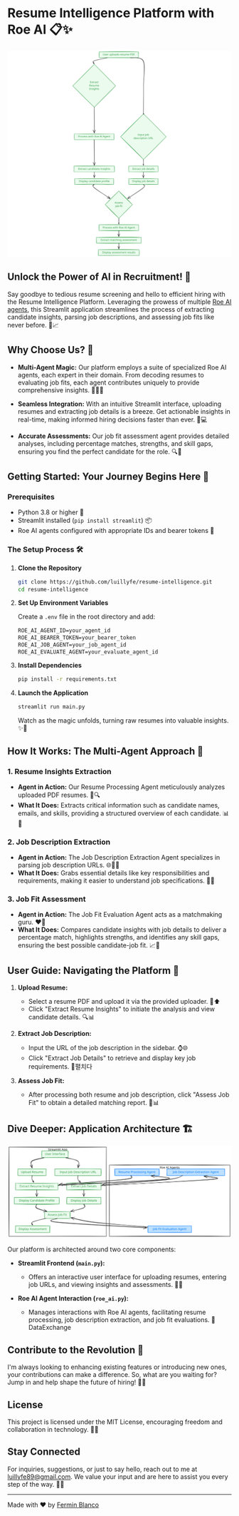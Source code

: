 # Resume Intelligence Platform with Roe AI 📋✨

![Resume Intelligence Workflow](workflow.svg)

## Unlock the Power of AI in Recruitment! 🚀

Say goodbye to tedious resume screening and hello to efficient hiring with the Resume Intelligence Platform. Leveraging the prowess of multiple [Roe AI agents](https://docs.roe-ai.com/agents/introduction), this Streamlit application streamlines the process of extracting candidate insights, parsing job descriptions, and assessing job fits like never before. 🤖📈

## Why Choose Us? 💼

- **Multi-Agent Magic:** Our platform employs a suite of specialized Roe AI agents, each expert in their domain. From decoding resumes to evaluating job fits, each agent contributes uniquely to provide comprehensive insights. 🧙‍♂️💡

- **Seamless Integration:** With an intuitive Streamlit interface, uploading resumes and extracting job details is a breeze. Get actionable insights in real-time, making informed hiring decisions faster than ever. 🌟💻

- **Accurate Assessments:** Our job fit assessment agent provides detailed analyses, including percentage matches, strengths, and skill gaps, ensuring you find the perfect candidate for the role. 🔍💯

## Getting Started: Your Journey Begins Here 🏁

### Prerequisites

- Python 3.8 or higher 🐍
- Streamlit installed (`pip install streamlit`) 📦
- Roe AI agents configured with appropriate IDs and bearer tokens 🔑

### The Setup Process 🛠️

1. **Clone the Repository**

    ```bash
    git clone https://github.com/luillyfe/resume-intelligence.git
    cd resume-intelligence
    ```

2. **Set Up Environment Variables**

    Create a `.env` file in the root directory and add:

    ```
    ROE_AI_AGENT_ID=your_agent_id
    ROE_AI_BEARER_TOKEN=your_bearer_token
    ROE_AI_JOB_AGENT=your_job_agent_id
    ROE_AI_EVALUATE_AGENT=your_evaluate_agent_id
    ```

3. **Install Dependencies**

    ```bash
    pip install -r requirements.txt
    ```

4. **Launch the Application**

    ```bash
    streamlit run main.py
    ```

    Watch as the magic unfolds, turning raw resumes into valuable insights. ✨👀

## How It Works: The Multi-Agent Approach 🔄

### 1. Resume Insights Extraction

- **Agent in Action:** Our Resume Processing Agent meticulously analyzes uploaded PDF resumes. 📄🔍
- **What It Does:** Extracts critical information such as candidate names, emails, and skills, providing a structured overview of each candidate. 📊📝

### 2. Job Description Extraction

- **Agent in Action:** The Job Description Extraction Agent specializes in parsing job description URLs. 🌐🕵️‍♀️
- **What It Does:** Grabs essential details like key responsibilities and requirements, making it easier to understand job specifications. 📝💡

### 3. Job Fit Assessment

- **Agent in Action:** The Job Fit Evaluation Agent acts as a matchmaking guru. ❤️🔗
- **What It Does:** Compares candidate insights with job details to deliver a percentage match, highlights strengths, and identifies any skill gaps, ensuring the best possible candidate-job fit. 📈💪

## User Guide: Navigating the Platform 🧭

1. **Upload Resume:**
   - Select a resume PDF and upload it via the provided uploader. 📁⬆️
   - Click "Extract Resume Insights" to initiate the analysis and view candidate details. 🔍📊

2. **Extract Job Description:**
   - Input the URL of the job description in the sidebar. ⌚🌐
   - Click "Extract Job Details" to retrieve and display key job requirements. 📝펼치다

3. **Assess Job Fit:**
   - After processing both resume and job description, click "Assess Job Fit" to obtain a detailed matching report. 🤝📊

## Dive Deeper: Application Architecture 🏗️

![Resume Intelligence Architecture](architecture.svg)

Our platform is architected around two core components:

- **Streamlit Frontend (`main.py`):**
  - Offers an interactive user interface for uploading resumes, entering job URLs, and viewing insights and assessments. 🎨🌐

- **Roe AI Agent Interaction (`roe_ai.py`):**
  - Manages interactions with Roe AI agents, facilitating resume processing, job description extraction, and job fit evaluations. 🤖DataExchange

## Contribute to the Revolution 🤝

I'm always looking to enhancing existing features or introducing new ones, your contributions can make a difference. So, what are you waiting for? Jump in and help shape the future of hiring! 🚀👥

## License

This project is licensed under the MIT License, encouraging freedom and collaboration in technology. 📜🤝

## Stay Connected

For inquiries, suggestions, or just to say hello, reach out to me at [luillyfe89@gmail.com](mailto:your_email@example.com). We value your input and are here to assist you every step of the way. 📧😊

---

Made with ❤️ by [Fermin Blanco](https://luillyfe.medium.com/)